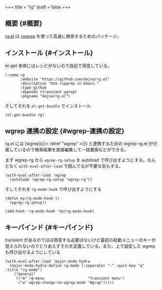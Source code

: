 +++
title = "rg"
draft = false
+++

## 概要 {#概要}

[rg.el](https://github.com/dajva/rg.el) は [ripgrep](https://github.com/BurntSushi/ripgrep) を使って高速に検索するためのパッケージ。


## インストール {#インストール}

el-get 本体にはレシピがないので自前で用意している。

```emacs-lisp
(:name rg
       :website "https://github.com/dajva/rg.el"
       :description "Use ripgrep in Emacs."
       :type github
       :depends (transient wgrep)
       :pkgname "dajva/rg.el")
```

そしてそれを `el-get-bundle` でインストール

```emacs-lisp
(el-get-bundle rg)
```


## wgrep 連携の設定 {#wgrep-連携の設定}

rg.el には [wgrep]({{< relref "wgrep" >}}) と連携するための wgrep-rg.el が付属しているので検索結果を直接編集して一括置換などができる。

まず wgrep-rg から `wgrep-rg-setup` を autoload で呼び出すようにする。なんとなく `with-eval-after-load` で囲んでるが不要な気もする。

```emacs-lisp
(with-eval-after-load 'wgrep
  (autoload 'wgrep-rg-setup "wgrep-rg"))
```

そしてそれを `rg-mode-hook` で呼び出すようにする

```emacs-lisp
(defun my/rg-mode-hook ()
  (wgrep-rg-setup))

(add-hook 'rg-mode-hook 'my/rg-mode-hook)
```


## キーバインド {#キーバインド}

transient があるのでほぼ用意する必要はないけど最初の起動メニューのキーが覚えられないのでとりあえずそれを定義している。また、上で設定した wgrep も呼び出せるようにしている

```emacs-lisp
(with-eval-after-load 'major-mode-hydra
  (major-mode-hydra-define rg-mode (:separator "-" :quit-key "q" :title "rg-mode")
    ("General"
     (("m" rg-menu                    "Transient menu")
      ("w" wgrep-change-to-wgrep-mode "Wgrep")))))
```

